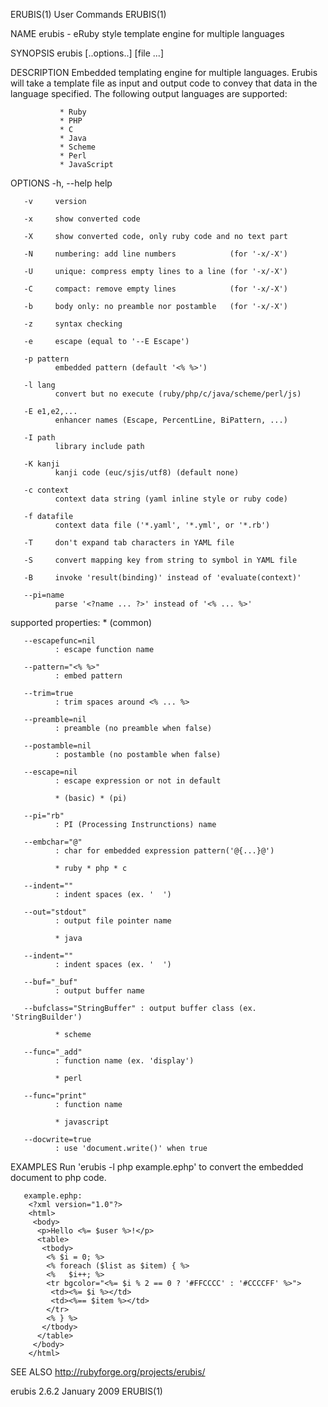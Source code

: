 ERUBIS(1)                                    User Commands                                   ERUBIS(1)

NAME
       erubis - eRuby style template engine for multiple languages

SYNOPSIS
       erubis [..options..] [file ...]

DESCRIPTION
       Embedded  templating  engine for multiple languages.  Erubis will take a template file as input
       and output code to convey that data in the language specified.  The following output  languages
       are supported:

               * Ruby
               * PHP
               * C
               * Java
               * Scheme
               * Perl
               * JavaScript

OPTIONS
       -h, --help
              help

       -v     version

       -x     show converted code

       -X     show converted code, only ruby code and no text part

       -N     numbering: add line numbers            (for '-x/-X')

       -U     unique: compress empty lines to a line (for '-x/-X')

       -C     compact: remove empty lines            (for '-x/-X')

       -b     body only: no preamble nor postamble   (for '-x/-X')

       -z     syntax checking

       -e     escape (equal to '--E Escape')

       -p pattern
              embedded pattern (default '<% %>')

       -l lang
              convert but no execute (ruby/php/c/java/scheme/perl/js)

       -E e1,e2,...
              enhancer names (Escape, PercentLine, BiPattern, ...)

       -I path
              library include path

       -K kanji
              kanji code (euc/sjis/utf8) (default none)

       -c context
              context data string (yaml inline style or ruby code)

       -f datafile
              context data file ('*.yaml', '*.yml', or '*.rb')

       -T     don't expand tab characters in YAML file

       -S     convert mapping key from string to symbol in YAML file

       -B     invoke 'result(binding)' instead of 'evaluate(context)'

       --pi=name
              parse '<?name ... ?>' instead of '<% ... %>'

   supported properties:
              * (common)

       --escapefunc=nil
              : escape function name

       --pattern="<% %>"
              : embed pattern

       --trim=true
              : trim spaces around <% ... %>

       --preamble=nil
              : preamble (no preamble when false)

       --postamble=nil
              : postamble (no postamble when false)

       --escape=nil
              : escape expression or not in default

              * (basic) * (pi)

       --pi="rb"
              : PI (Processing Instrunctions) name

       --embchar="@"
              : char for embedded expression pattern('@{...}@')

              * ruby * php * c

       --indent=""
              : indent spaces (ex. '  ')

       --out="stdout"
              : output file pointer name

              * java

       --indent=""
              : indent spaces (ex. '  ')

       --buf="_buf"
              : output buffer name

       --bufclass="StringBuffer" : output buffer class (ex. 'StringBuilder')

              * scheme

       --func="_add"
              : function name (ex. 'display')

              * perl

       --func="print"
              : function name

              * javascript

       --docwrite=true
              : use 'document.write()' when true

EXAMPLES
       Run 'erubis -l php example.ephp' to convert the embedded document to php code.

       example.ephp:
        <?xml version="1.0"?>
        <html>
         <body>
          <p>Hello <%= $user %>!</p>
          <table>
           <tbody>
            <% $i = 0; %>
            <% foreach ($list as $item) { %>
            <%   $i++; %>
            <tr bgcolor="<%= $i % 2 == 0 ? '#FFCCCC' : '#CCCCFF' %>">
             <td><%= $i %></td>
             <td><%== $item %></td>
            </tr>
            <% } %>
           </tbody>
          </table>
         </body>
        </html>

SEE ALSO
       http://rubyforge.org/projects/erubis/

erubis 2.6.2                                 January 2009                                    ERUBIS(1)
